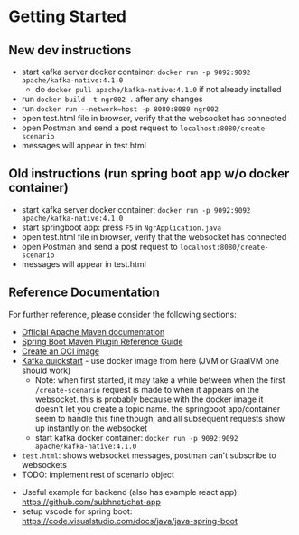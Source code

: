# Getting Started

## New dev instructions

- start kafka server docker container: `docker run -p 9092:9092 apache/kafka-native:4.1.0`
    - do `docker pull apache/kafka-native:4.1.0` if not already installed
- run `docker build -t ngr002 .` after any changes
- run `docker run --network=host -p 8080:8080 ngr002`
- open test.html file in browser, verify that the websocket has connected
- open Postman and send a post request to `localhost:8080/create-scenario`
- messages will appear in test.html

## Old instructions (run spring boot app w/o docker container)

- start kafka server docker container: `docker run -p 9092:9092 apache/kafka-native:4.1.0`
- start springboot app: press `F5` in `NgrApplication.java`
- open test.html file in browser, verify that the websocket has connected
- open Postman and send a post request to `localhost:8080/create-scenario`
- messages will appear in test.html

## Reference Documentation
For further reference, please consider the following sections:

* [Official Apache Maven documentation](https://maven.apache.org/guides/index.html)
* [Spring Boot Maven Plugin Reference Guide](https://docs.spring.io/spring-boot/3.5.6/maven-plugin)
* [Create an OCI image](https://docs.spring.io/spring-boot/3.5.6/maven-plugin/build-image.html)
* [Kafka quickstart](https://kafka.apache.org/quickstart) - use docker image from here (JVM or GraalVM one should work)
    * Note: when first started, it may take a while between when the first `/create-scenario` request is made to when it appears on the websocket. this is probably because with the docker image it doesn't let you create a topic name. the springboot app/container seem to handle this fine though, and all subsequent requests show up instantly on the websocket
    * start kafka docker container: `docker run -p 9092:9092 apache/kafka-native:4.1.0`
* `test.html`: shows websocket messages, postman can't subscribe to websockets
* TODO: implement rest of scenario object
- Useful example for backend (also has example react app): https://github.com/subhnet/chat-app 
- setup vscode for spring boot: https://code.visualstudio.com/docs/java/java-spring-boot
